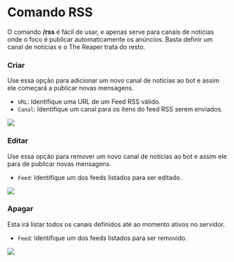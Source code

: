 # Comando RSS

O comando **/rss** é fácil de usar, e apenas serve para canais de notícias onde o foco é publicar automaticamente os anúncios. Basta definir um canal de notícias e o The Reaper trata do resto.

### Criar

Use essa opção para adicionar um novo canal de notícias ao bot e assim ele começará a publicar novas mensagens.

- `URL`: Identifique uma URL de um Feed RSS válido.
- `Canal`: Identifique um canal para os itens do feed RSS serem enviados.

<img src="https://i.imgur.com/ekie3Wg.png">

### Editar

Use essa opção para remover um novo canal de notícias ao bot e assim ele para de publicar novas mensagens.

- `Feed`: Identifique um dos feeds listados para ser editado.

<img src="https://i.imgur.com/WiPJDUM.png">

### Apagar

Esta irá listar todos os canais definidos até ao momento ativos no servidor.

- `Feed`: Identifique um dos feeds listados para ser removido.

<img src="https://i.imgur.com/877U3jR.png">
